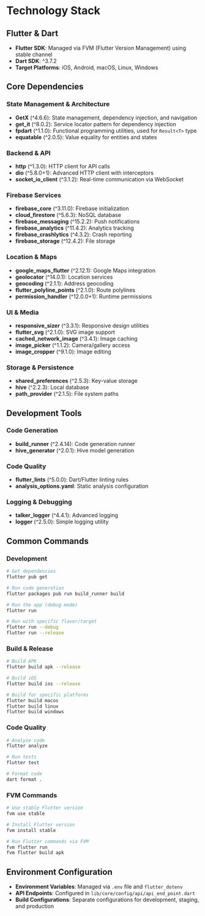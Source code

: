 # Technology Stack

## Flutter & Dart
- **Flutter SDK**: Managed via FVM (Flutter Version Management) using stable channel
- **Dart SDK**: ^3.7.2
- **Target Platforms**: iOS, Android, macOS, Linux, Windows

## Core Dependencies

### State Management & Architecture
- **GetX** (^4.6.6): State management, dependency injection, and navigation
- **get_it** (^8.0.2): Service locator pattern for dependency injection
- **fpdart** (^1.1.0): Functional programming utilities, used for `Result<T>` type
- **equatable** (^2.0.5): Value equality for entities and states

### Backend & API
- **http** (^1.3.0): HTTP client for API calls
- **dio** (^5.8.0+1): Advanced HTTP client with interceptors
- **socket_io_client** (^3.1.2): Real-time communication via WebSocket

### Firebase Services
- **firebase_core** (^3.11.0): Firebase initialization
- **cloud_firestore** (^5.6.3): NoSQL database
- **firebase_messaging** (^15.2.2): Push notifications
- **firebase_analytics** (^11.4.2): Analytics tracking
- **firebase_crashlytics** (^4.3.2): Crash reporting
- **firebase_storage** (^12.4.2): File storage

### Location & Maps
- **google_maps_flutter** (^2.12.1): Google Maps integration
- **geolocator** (^14.0.1): Location services
- **geocoding** (^2.1.1): Address geocoding
- **flutter_polyline_points** (^2.1.0): Route polylines
- **permission_handler** (^12.0.0+1): Runtime permissions

### UI & Media
- **responsive_sizer** (^3.3.1): Responsive design utilities
- **flutter_svg** (^2.1.0): SVG image support
- **cached_network_image** (^3.4.1): Image caching
- **image_picker** (^1.1.2): Camera/gallery access
- **image_cropper** (^9.1.0): Image editing

### Storage & Persistence
- **shared_preferences** (^2.5.3): Key-value storage
- **hive** (^2.2.3): Local database
- **path_provider** (^2.1.5): File system paths

## Development Tools

### Code Generation
- **build_runner** (^2.4.14): Code generation runner
- **hive_generator** (^2.0.1): Hive model generation

### Code Quality
- **flutter_lints** (^5.0.0): Dart/Flutter linting rules
- **analysis_options.yaml**: Static analysis configuration

### Logging & Debugging
- **talker_logger** (^4.4.1): Advanced logging
- **logger** (^2.5.0): Simple logging utility

## Common Commands

### Development
```bash
# Get dependencies
flutter pub get

# Run code generation
flutter packages pub run build_runner build

# Run the app (debug mode)
flutter run

# Run with specific flavor/target
flutter run --debug
flutter run --release
```

### Build & Release
```bash
# Build APK
flutter build apk --release

# Build iOS
flutter build ios --release

# Build for specific platforms
flutter build macos
flutter build linux
flutter build windows
```

### Code Quality
```bash
# Analyze code
flutter analyze

# Run tests
flutter test

# Format code
dart format .
```

### FVM Commands
```bash
# Use stable Flutter version
fvm use stable

# Install Flutter version
fvm install stable

# Run Flutter commands via FVM
fvm flutter run
fvm flutter build apk
```

## Environment Configuration
- **Environment Variables**: Managed via `.env` file and `flutter_dotenv`
- **API Endpoints**: Configured in `lib/core/config/api/api_end_point.dart`
- **Build Configurations**: Separate configurations for development, staging, and production